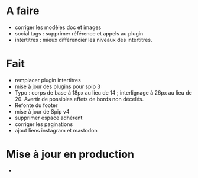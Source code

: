 # A faire

- corriger les modèles doc et images
- social tags : supprimer référence et appels au plugin
- intertitres : mieux différencier les niveaux des intertitres.

# Fait

- remplacer plugin intertitres
- mise à jour des plugins pour spip 3
- Typo : corps de base à 18px au lieu de 14 ; interlignage à 26px au lieu de 20. Avertir de possibles effets de bords non décelés.
- Refonte du footer
- mise à jour de Spip v4
- supprimer espace adhérent
- corriger les paginations
- ajout liens instagram et mastodon

# Mise à jour en production

-
